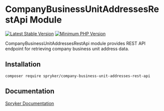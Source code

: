 # CompanyBusinessUnitAddressesRestApi Module
[![Latest Stable Version](https://poser.pugx.org/spryker/company-business-unit-addresses-rest-api/v/stable.svg)](https://packagist.org/packages/spryker/company-business-unit-addresses-rest-api)
[![Minimum PHP Version](https://img.shields.io/badge/php-%3E%3D%207.3-8892BF.svg)](https://php.net/)

CompanyBusinessUnitAddressesRestApi module provides REST API endpoint for retrieving company business unit address data.

## Installation

```
composer require spryker/company-business-unit-addresses-rest-api
```

## Documentation

[Spryker Documentation](https://academy.spryker.com/developing_with_spryker/module_guide/modules.html)
